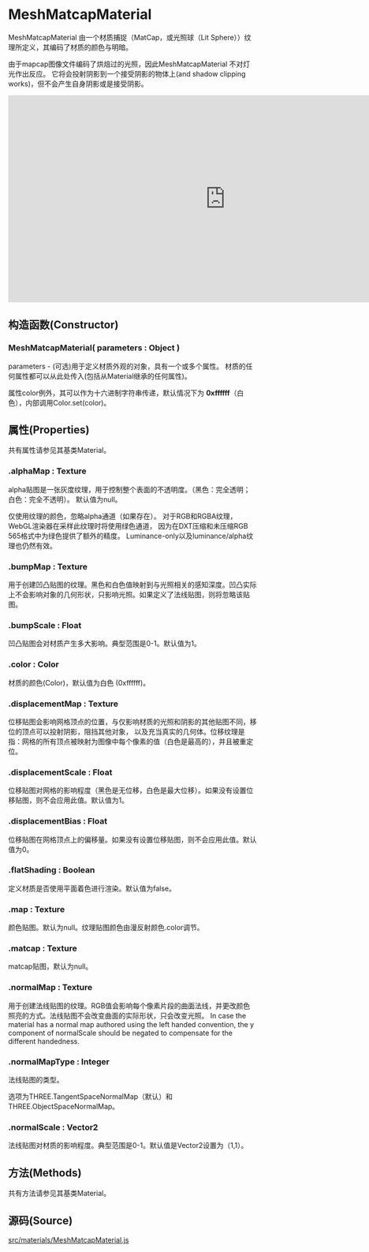

# MeshMatcapMaterial

MeshMatcapMaterial 由一个材质捕捉（MatCap，或光照球（Lit Sphere））纹理所定义，其编码了材质的颜色与明暗。

由于mapcap图像文件编码了烘焙过的光照，因此MeshMatcapMaterial 不对灯光作出反应。 它将会投射阴影到一个接受阴影的物体上(and shadow clipping works)，但不会产生自身阴影或是接受阴影。

<iframe id="scene" src="https://threejs.org/docs/scenes/material-browser.html#MeshMatcapMaterial" style="width: 880px; height: 420px; border: 0px; color: rgb(187, 187, 187); font-family: Inter, sans-serif; font-size: 18px; font-style: normal; font-variant-ligatures: normal; font-variant-caps: normal; font-weight: 400; letter-spacing: normal; orphans: 2; text-align: start; text-indent: 0px; text-transform: none; white-space: normal; widows: 2; word-spacing: 0px; -webkit-text-stroke-width: 0px; text-decoration-thickness: initial; text-decoration-style: initial; text-decoration-color: initial;"></iframe>



## 构造函数(Constructor)

### MeshMatcapMaterial( parameters : Object )

parameters - (可选)用于定义材质外观的对象，具有一个或多个属性。 材质的任何属性都可以从此处传入(包括从Material继承的任何属性)。

属性color例外，其可以作为十六进制字符串传递，默认情况下为 **0xffffff**（白色），内部调用Color.set(color)。

## 属性(Properties)

共有属性请参见其基类Material。

### .alphaMap : Texture

alpha贴图是一张灰度纹理，用于控制整个表面的不透明度。（黑色：完全透明；白色：完全不透明）。 默认值为null。

仅使用纹理的颜色，忽略alpha通道（如果存在）。 对于RGB和RGBA纹理，WebGL渲染器在采样此纹理时将使用绿色通道， 因为在DXT压缩和未压缩RGB 565格式中为绿色提供了额外的精度。 Luminance-only以及luminance/alpha纹理也仍然有效。

### .bumpMap : Texture

用于创建凹凸贴图的纹理。黑色和白色值映射到与光照相关的感知深度。凹凸实际上不会影响对象的几何形状，只影响光照。如果定义了法线贴图，则将忽略该贴图。

### .bumpScale : Float

凹凸贴图会对材质产生多大影响。典型范围是0-1。默认值为1。

### .color : Color

材质的颜色(Color)，默认值为白色 (0xffffff)。

### .displacementMap : Texture

位移贴图会影响网格顶点的位置，与仅影响材质的光照和阴影的其他贴图不同，移位的顶点可以投射阴影，阻挡其他对象， 以及充当真实的几何体。位移纹理是指：网格的所有顶点被映射为图像中每个像素的值（白色是最高的），并且被重定位。

### .displacementScale : Float

位移贴图对网格的影响程度（黑色是无位移，白色是最大位移）。如果没有设置位移贴图，则不会应用此值。默认值为1。

### .displacementBias : Float

位移贴图在网格顶点上的偏移量。如果没有设置位移贴图，则不会应用此值。默认值为0。

### .flatShading : Boolean

定义材质是否使用平面着色进行渲染。默认值为false。

### .map : Texture

颜色贴图。默认为null。纹理贴图颜色由漫反射颜色.color调节。

### .matcap : Texture

matcap贴图，默认为null。

### .normalMap : Texture

用于创建法线贴图的纹理。RGB值会影响每个像素片段的曲面法线，并更改颜色照亮的方式。法线贴图不会改变曲面的实际形状，只会改变光照。 In case the material has a normal map authored using the left handed convention, the y component of normalScale should be negated to compensate for the different handedness.

### .normalMapType : Integer

法线贴图的类型。

选项为THREE.TangentSpaceNormalMap（默认）和THREE.ObjectSpaceNormalMap。

### .normalScale : Vector2

法线贴图对材质的影响程度。典型范围是0-1。默认值是Vector2设置为（1,1）。

## 方法(Methods)

共有方法请参见其基类Material。

## 源码(Source)

[src/materials/MeshMatcapMaterial.js](https://github.com/mrdoob/three.js/blob/master/src/materials/MeshMatcapMaterial.js)